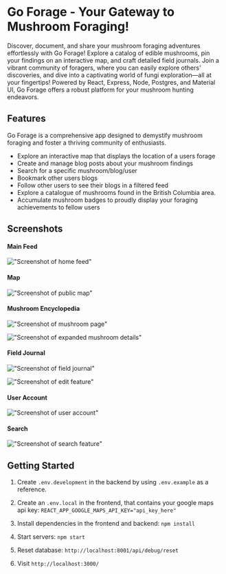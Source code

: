 # Go Forage - Your Gateway to Mushroom Foraging!

Discover, document, and share your mushroom foraging adventures effortlessly with Go Forage! 
Explore a catalog of edible mushrooms, pin your findings on an interactive map, and craft detailed field journals. 
Join a vibrant community of foragers, where you can easily explore others' discoveries, and dive into a captivating world of fungi exploration—all at your fingertips!
Powered by React, Express, Node, Postgres, and Material UI, Go Forage offers a robust platform for your mushroom hunting endeavors.

## Features

Go Forage is a comprehensive app designed to demystify mushroom foraging and foster a thriving community of enthusiasts.

- Explore an interactive map that displays the location of a users forage
- Create and manage blog posts about your mushroom findings
- Search for a specific mushroom/blog/user
- Bookmark other users blogs
- Follow other users to see their blogs in a filtered feed 
- Explore a catalogue of mushrooms found in the British Columbia area.
- Accumulate mushroom badges to proudly display your foraging achievements to fellow users

## Screenshots

#### Main Feed

!["Screenshot of home feed"](<public/images/Home-Feed.png>)

#### Map

!["Screenshot of public map"](<public/images/Public-Map.png>)

#### Mushroom Encyclopedia

!["Screenshot of mushroom page"](<public/images/Mushroom-Page.png>)

!["Screenshot of expanded mushroom details"](<public/images/Mushroom-Card-Expanded.png>)

#### Field Journal

!["Screenshot of field journal"](<public/images/Field-Journal.png>)

!["Screenshot of edit feature"](<public/images/Edit.png>)

#### User Account

!["Screenshot of user account"](<public/images/Account.png>)

#### Search

!["Screenshot of search feature"](<public/images/Search.png>)

## Getting Started

1. Create `.env.development` in the backend by using `.env.example` as a reference.

2. Create an `.env.local` in the frontend, that contains your google maps api key:
`REACT_APP_GOOGLE_MAPS_API_KEY="api_key_here"`

3. Install dependencies in the frontend and backend: `npm install`
4. Start servers: `npm start`
5. Reset database: `http://localhost:8001/api/debug/reset`
6. Visit `http://localhost:3000/`